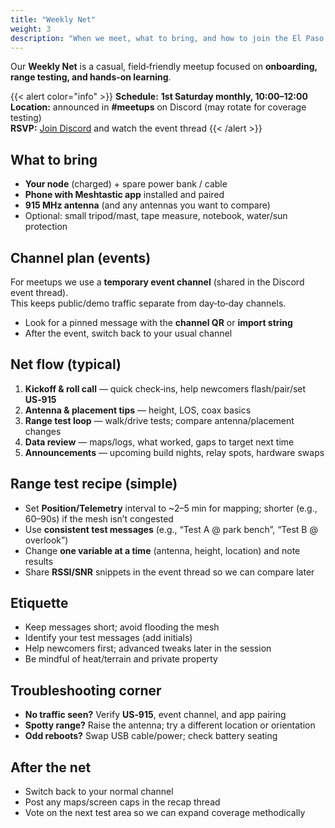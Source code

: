 ```yaml
---
title: "Weekly Net"
weight: 3
description: "When we meet, what to bring, and how to join the El Paso Meshtastic weekly net."
---
```


Our **Weekly Net** is a casual, field‑friendly meetup focused on **onboarding, range testing, and hands‑on learning**.

{{< alert color="info" >}}
**Schedule:** **1st Saturday monthly, 10:00–12:00**  
**Location:** announced in **#meetups** on Discord (may rotate for coverage testing)  
**RSVP:** [Join Discord](https://discord.gg/elp-mesh) and watch the event thread
{{< /alert >}}

## What to bring
- **Your node** (charged) + spare power bank / cable
- **Phone with Meshtastic app** installed and paired
- **915 MHz antenna** (and any antennas you want to compare)
- Optional: small tripod/mast, tape measure, notebook, water/sun protection

## Channel plan (events)
For meetups we use a **temporary event channel** (shared in the Discord event thread).  
This keeps public/demo traffic separate from day‑to‑day channels.

- Look for a pinned message with the **channel QR** or **import string**
- After the event, switch back to your usual channel

## Net flow (typical)
1. **Kickoff & roll call** — quick check‑ins, help newcomers flash/pair/set **US‑915**
2. **Antenna & placement tips** — height, LOS, coax basics
3. **Range test loop** — walk/drive tests; compare antenna/placement changes
4. **Data review** — maps/logs, what worked, gaps to target next time
5. **Announcements** — upcoming build nights, relay spots, hardware swaps

## Range test recipe (simple)
- Set **Position/Telemetry** interval to ~2–5 min for mapping; shorter (e.g., 60–90s) if the mesh isn’t congested
- Use **consistent test messages** (e.g., “Test A @ park bench”, “Test B @ overlook”)
- Change **one variable at a time** (antenna, height, location) and note results
- Share **RSSI/SNR** snippets in the event thread so we can compare later

## Etiquette
- Keep messages short; avoid flooding the mesh
- Identify your test messages (add initials)
- Help newcomers first; advanced tweaks later in the session
- Be mindful of heat/terrain and private property

## Troubleshooting corner
- **No traffic seen?** Verify **US‑915**, event channel, and app pairing
- **Spotty range?** Raise the antenna; try a different location or orientation
- **Odd reboots?** Swap USB cable/power; check battery seating

## After the net
- Switch back to your normal channel
- Post any maps/screen caps in the recap thread
- Vote on the next test area so we can expand coverage methodically

